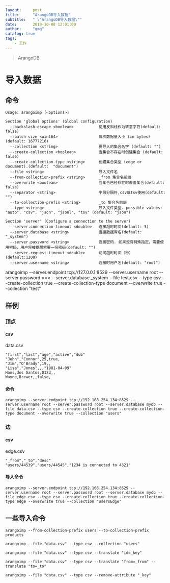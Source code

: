 ```yaml
---
layout:     post
title:      "ArangoDB导入数据"
subtitle:   " \"ArangoDB导入数据\""
date:       2019-10-08 12:01:00
author:     "gmg"
catalog: true
tags:
    - 工作
---
```


> ArangoDB

  # 导入数据
  ## 命令
  ```
  Usage: arangoimp [<options>]

  Section 'global options' (Global configuration)
    --backslash-escape <boolean>           使用反斜线作为转意字符(default: false)
    --batch-size <uint64>                  每次数据量大小 (in bytes) (default: 16777216)
    --collection <string>                  要导入的集合名字 (default: "")
    --create-collection <boolean>          当集合不存在时创建集合 (default: false)
    --create-collection-type <string>      创建集合类型 (edge or document).(default:  "document")
    --file <string>                        导入文件名
    --from-collection-prefix <string>      _from 集合名前缀
    --overwrite <boolean>                  当集合已经存在时覆盖集合(default: false)
    --separator <string>                   字段分隔符,csv或tsv使用(default: "")
    --to-collection-prefix <string>        _to 集合名前缀
    --type <string>                        导入文件类型. possible values: "auto", "csv", "json", "jsonl", "tsv" (default: "json")

  Section 'server' (Configure a connection to the server)
    --server.connection-timeout <double>   连接超时时间(default: 5)
    --server.database <string>             连接数据库名(default: "_system")
    --server.password <string>             连接密码. 如果没有特殊指定，需要使用密码，用户将被提醒索要一份密码(default: "")
    --server.request-timeout <double>      访问超时时间（秒） (default:1200)
    --server.username <string>             连接时用户名(default: "root")
  ```
  arangoimp --server.endpoint tcp://127.0.0.1:8529 --server.username root --server.password ××× --server.database _system --file test.csv --type csv --create-collection true --create-collection-type document --overwrite true --collection "test"

  ## 样例
  ### 顶点
  #### csv
  data.csv

  ```
  "first","last","age","active","dob"
  "John","Connor",25,true,
  "Jim","O'Brady",19,,
  "Lisa","Jones",,,"1981-04-09"
  Hans,dos Santos,0123,,
  Wayne,Brewer,,false,
  ```
  #### 命令
  ```
  arangoimp --server.endpoint tcp://192.168.254.134:8529 --server.username root --server.password root --server.database mydb --file data.csv --type csv --create-collection true --create-collection-type document --overwrite true --collection "users"
  ```
  ### 边
  #### csv
  edge.csv
  ```
  "_from","_to","desc"
  "users/44539","users/44545","1234 is connected to 4321"
  ```
  #### 导入命令
  ```
  arangoimp --server.endpoint tcp://192.168.254.134:8529 --server.username root --server.password root --server.database mydb --file edge.csv --type csv --create-collection true --create-collection-type edge --overwrite true --collection "usersEdge"
  ```
  ## 一些导入命令
  ```
  arangoimp --from-collection-prefix users --to-collection-prefix products

  arangoimp --file "data.csv" --type csv --collection "users"

  arangoimp --file "data.csv" --type csv --translate "id=_key"

  arangoimp --file "data.csv" --type csv --translate "from=_from" --translate "to=_to"

  arangoimp --file "data.csv" --type csv --remove-attribute "_key"
  ```







